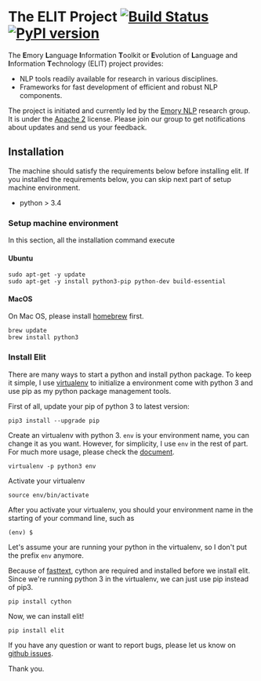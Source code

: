 # The ELIT Project [![Build Status](https://travis-ci.org/emorynlp/elit.svg?branch=master)](https://travis-ci.org/emorynlp/elit) [![PyPI version](https://badge.fury.io/py/elit.svg)](https://badge.fury.io/py/elit)

The **E**mory **L**anguage **I**nformation **T**oolkit or **E**volution of **L**anguage and **I**nformation **T**echnology (ELIT) project provides:

* NLP tools readily available for research in various disciplines.
* Frameworks for fast development of efficient and robust NLP components.

The project is initiated and currently led by the [Emory NLP](http://nlp.mathcs.emory.edu) research group. It is under the [Apache 2](http://www.apache.org/licenses/LICENSE-2.0) license. Please join our group to get notifications about updates and send us your feedback.

## Installation 

The machine should satisfy the requirements below before installing elit. If you installed the requirements below, you can skip next part of setup machine environment.  

- python > 3.4

### Setup machine environment

In this section, all the installation command execute 

#### Ubuntu

```
sudo apt-get -y update
sudo apt-get -y install python3-pip python-dev build-essential
```

#### MacOS

On Mac OS, please install [homebrew](https://brew.sh/) first.

```
brew update
brew install python3 
```


### Install Elit

There are many ways to start a python and install python package. To keep it simple, I use [virtualenv](https://github.com/pypa/virtualenv) to initialize a environment come with python 3 and use pip as my python package management tools.  

First of all, update your pip of python 3 to latest version:

```
pip3 install --upgrade pip
```

Create an virtualenv with python 3. `env` is your environment name, you can change it as you want. However, for simplicity, I use `env` in the rest of part. For much more usage, please check the [document](https://virtualenv.pypa.io/en/stable/userguide/). 

```
virtualenv -p python3 env
```

Activate your virtualenv
```
source env/bin/activate
```

After you activate your virtualenv, you should your environment name in the starting of your command line, such as
```
(env) $
```

Let's assume your are running your python in the virtualenv, so I don't put the prefix `env` anymore.

Because of [fasttext](https://github.com/facebookresearch/fastText), cython are required and installed before we install elit. Since we're running python 3 in the virtualenv, we can just use pip instead of pip3.  

```
pip install cython
``` 

Now, we can install elit!

```
pip install elit
```

If you have any question or want to report bugs, please let us know on [github issues](https://github.com/emorynlp/elit/issues).

Thank you. 
